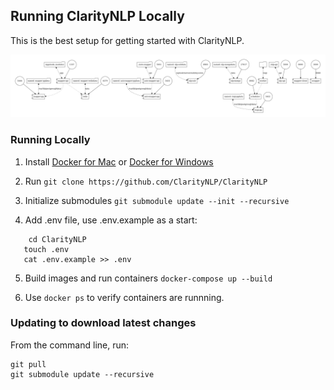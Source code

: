 ## Running ClarityNLP Locally

This is the best setup for getting started with ClarityNLP.


![Alt text](images/docker-compose.png "Docker Compose Dev Diagram")

### Running Locally

1. Install [Docker for Mac](https://www.docker.com/docker-mac) or [Docker for Windows](https://www.docker.com/docker-windows)

2. Run `git clone https://github.com/ClarityNLP/ClarityNLP`

3. Initialize submodules `git submodule update --init --recursive`

4. Add .env file, use .env.example as a start:
```
    cd ClarityNLP
   touch .env
   cat .env.example >> .env
```

5. Build images and run containers `docker-compose up --build`

6. Use `docker ps` to verify containers are runnning.

### Updating to download latest changes
From the command line, run:
```
git pull
git submodule update --recursive
```